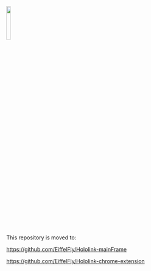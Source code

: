<img src="https://github.com/thejimmylin/hololink/blob/master/docs/images/brand.png" width="15%">

This repository is moved to:

https://github.com/EiffelFly/Hololink-mainFrame

https://github.com/EiffelFly/Hololink-chrome-extension
